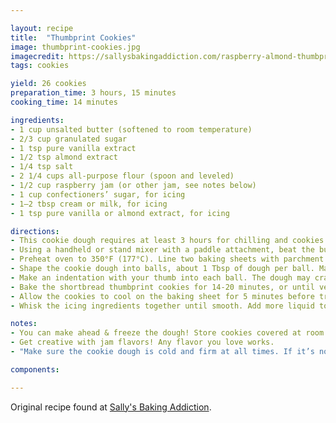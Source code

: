 ```yaml
---

layout: recipe
title:  "Thumbprint Cookies"
image: thumbprint-cookies.jpg
imagecredit: https://sallysbakingaddiction.com/raspberry-almond-thumbprint-cookies/
tags: cookies

yield: 26 cookies
preparation_time: 3 hours, 15 minutes
cooking_time: 14 minutes

ingredients:
- 1 cup unsalted butter (softened to room temperature)
- 2/3 cup granulated sugar
- 1 tsp pure vanilla extract
- 1/2 tsp almond extract
- 1/4 tsp salt
- 2 1/4 cups all-purpose flour (spoon and leveled)
- 1/2 cup raspberry jam (or other jam, see notes below)
- 1 cup confectioners’ sugar, for icing
- 1–2 tbsp cream or milk, for icing
- 1 tsp pure vanilla or almond extract, for icing

directions:
- This cookie dough requires at least 3 hours for chilling and cookies must cool before icing. Don’t forget to plan ahead!
- Using a handheld or stand mixer with a paddle attachment, beat the butter on high speed until creamy, about 1 minute. Switch mixer to medium speed and add the the sugar, vanilla, and almond extracts. Scrape down the sides and the bottom of the bowl as needed. Add the salt and flour. Turn the mixer on low and slowly beat until a very soft dough is formed.  Press the dough down to compact it and tightly cover with plastic wrap to chill until firm, at least 3 hours.
- Preheat oven to 350°F (177°C). Line two baking sheets with parchment paper or silicone baking mats (silicone mats preferred to reduce spreading). 
- Shape the cookie dough into balls, about 1 Tbsp of dough per ball. Make sure they’re nice and smooth. If you find that the balls of dough are sticky and/or have gotten a little soft after rolling- place the balls of dough back into the refrigerator to firm up. You absolutely DO NOT want soft dough.
- Make an indentation with your thumb into each ball. The dough may crack slightly when you press your thumb into it. Simply smooth it out with your fingers if you can. Otherwise, it’s perfectly fine to have a few cracks. Fill each with a scant 1/2 tsp of jam. (Or however much it can hold.)
- Bake the shortbread thumbprint cookies for 14-20 minutes, or until very lightly browned on the edges. The cookies will puff up and spread slightly. Do not overbake. Sally underbakes hers at 13-14 minutes so that they are a little soft. I baked mine at altitude and it needed to go for about 20 minutes.
- Allow the cookies to cool on the baking sheet for 5 minutes before transferring to a wire rack. Allow to cool for at least 30 minutes before icing.
- Whisk the icing ingredients together until smooth. Add more liquid to thin out or add more confectioners’ sugar to thicken to your desired consistency. Drizzle over cooled cookies. Icing will set within a couple hours.

notes:
- You can make ahead & freeze the dough! Store cookies covered at room temperature for 3 days or in the refrigerator for 6 days. Shortbread cookie dough can be frozen up to 2 months; baked cookies (without icing) may be frozen up to 2-3 months. Thaw overnight in the refrigerator.
- Get creative with jam flavors! Any flavor you love works.
- "Make sure the cookie dough is cold and firm at all times. If it’s not firm and cold, put back into the refrigerator to chill. When working in batches, keep the unused dough chilled in the refrigerator. You may roll, print, and fill batch #2 and stick in the refrigerator while batch #1 bakes."

components:

---
```


Original recipe found at [Sally's Baking Addiction](https://sallysbakingaddiction.com/raspberry-almond-thumbprint-cookies/).